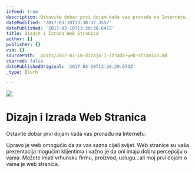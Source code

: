 ```yaml
---
inFeed: true
description: Ostavite dobar prvi dojam kada vas pronađu na Internetu.
dateModified: '2017-03-10T13:38:37.355Z'
datePublished: '2017-03-10T13:38:38.647Z'
title: Dizajn i Izrada Web Stranica
author: []
publisher: {}
via: {}
sourcePath: _posts/2017-03-10-dizajn-i-izrada-web-stranica.md
starred: false
datePublishedOriginal: '2017-03-10T13:38:29.674Z'
_type: Blurb

---
```

![](https://the-grid-user-content.s3-us-west-2.amazonaws.com/2a493481-1e5c-4450-9887-0bb51a0d8847.jpg)

# Dizajn i Izrada Web Stranica

Ostavite dobar prvi dojam kada vas pronađu na Internetu.

Upravo je web omogućio da za vas sazna cijeli svijet. Web stranice su vaša prezentacija mogućim klijentima i važno je da oni imaju dobru percepciju o vama. Možete imati vrhunsku firmu, proizvod, uslugu...ali moj prvi dojam o vama je web stranica.